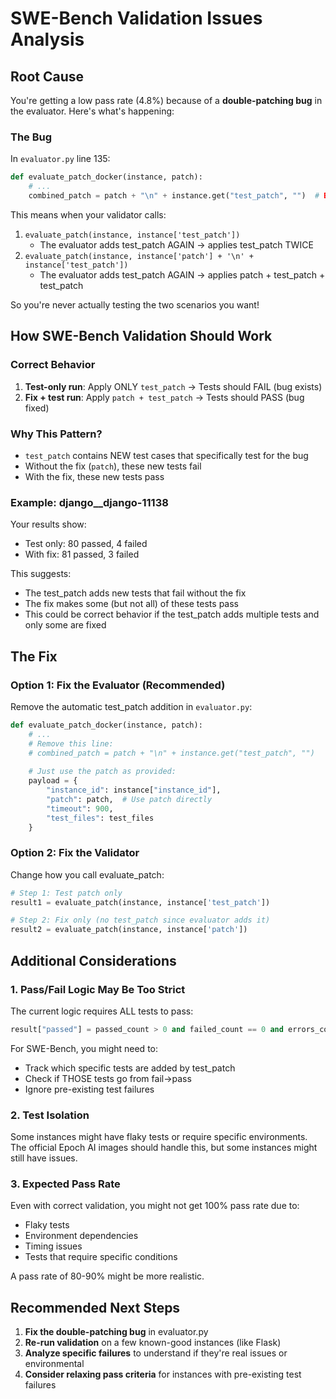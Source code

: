 # SWE-Bench Validation Issues Analysis

## Root Cause

You're getting a low pass rate (4.8%) because of a **double-patching bug** in the evaluator. Here's what's happening:

### The Bug

In `evaluator.py` line 135:
```python
def evaluate_patch_docker(instance, patch):
    # ...
    combined_patch = patch + "\n" + instance.get("test_patch", "")  # BUG: Always adds test_patch!
```

This means when your validator calls:
1. `evaluate_patch(instance, instance['test_patch'])` 
   - The evaluator adds test_patch AGAIN → applies test_patch TWICE
2. `evaluate_patch(instance, instance['patch'] + '\n' + instance['test_patch'])`
   - The evaluator adds test_patch AGAIN → applies patch + test_patch + test_patch

So you're never actually testing the two scenarios you want!

## How SWE-Bench Validation Should Work

### Correct Behavior
1. **Test-only run**: Apply ONLY `test_patch` → Tests should FAIL (bug exists)
2. **Fix + test run**: Apply `patch + test_patch` → Tests should PASS (bug fixed)

### Why This Pattern?
- `test_patch` contains NEW test cases that specifically test for the bug
- Without the fix (`patch`), these new tests fail
- With the fix, these new tests pass

### Example: django__django-11138
Your results show:
- Test only: 80 passed, 4 failed
- With fix: 81 passed, 3 failed

This suggests:
- The test_patch adds new tests that fail without the fix
- The fix makes some (but not all) of these tests pass
- This could be correct behavior if the test_patch adds multiple tests and only some are fixed

## The Fix

### Option 1: Fix the Evaluator (Recommended)
Remove the automatic test_patch addition in `evaluator.py`:

```python
def evaluate_patch_docker(instance, patch):
    # ...
    # Remove this line:
    # combined_patch = patch + "\n" + instance.get("test_patch", "")
    
    # Just use the patch as provided:
    payload = {
        "instance_id": instance["instance_id"],
        "patch": patch,  # Use patch directly
        "timeout": 900,
        "test_files": test_files
    }
```

### Option 2: Fix the Validator
Change how you call evaluate_patch:

```python
# Step 1: Test patch only
result1 = evaluate_patch(instance, instance['test_patch'])

# Step 2: Fix only (no test_patch since evaluator adds it)
result2 = evaluate_patch(instance, instance['patch'])
```

## Additional Considerations

### 1. Pass/Fail Logic May Be Too Strict
The current logic requires ALL tests to pass:
```python
result["passed"] = passed_count > 0 and failed_count == 0 and errors_count == 0
```

For SWE-Bench, you might need to:
- Track which specific tests are added by test_patch
- Check if THOSE tests go from fail→pass
- Ignore pre-existing test failures

### 2. Test Isolation
Some instances might have flaky tests or require specific environments. The official Epoch AI images should handle this, but some instances might still have issues.

### 3. Expected Pass Rate
Even with correct validation, you might not get 100% pass rate due to:
- Flaky tests
- Environment dependencies
- Timing issues
- Tests that require specific conditions

A pass rate of 80-90% might be more realistic.

## Recommended Next Steps

1. **Fix the double-patching bug** in evaluator.py
2. **Re-run validation** on a few known-good instances (like Flask)
3. **Analyze specific failures** to understand if they're real issues or environmental
4. **Consider relaxing pass criteria** for instances with pre-existing test failures